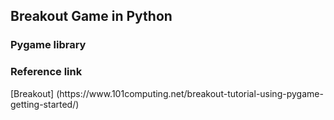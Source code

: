 <h2>Breakout Game in Python</h2>
<h3>Pygame library</h3>

<h3>Reference link</h3>
[Breakout] (https://www.101computing.net/breakout-tutorial-using-pygame-getting-started/)
